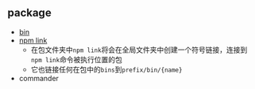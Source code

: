## package
* [bin](https://docs.npmjs.com/files/package.json#bin)
* [npm link](https://docs.npmjs.com/cli-commands/link.html)
  * 在包文件夹中`npm link`将会在全局文件夹中创建一个符号链接，连接到`npm link`命令被执行位置的包
  * 它也链接任何在包中的`bins`到`prefix/bin/{name}`
* commander
